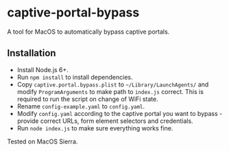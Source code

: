 # captive-portal-bypass

A tool for MacOS to automatically bypass captive portals.

## Installation

* Install Node.js 6+.
* Run `npm install` to install dependencies.
* Copy `captive.portal.bypass.plist` to `~/Library/LaunchAgents/` and modify `ProgramArguments`
  to make path to `index.js` correct. This is required to run the script on change of WiFi state.
* Rename `config-example.yaml` to `config.yaml`.
* Modify `config.yaml` according to the captive portal you want to bypass - provide correct URLs,
  form element selectors and credentials.
* Run `node index.js` to make sure everything works fine.

Tested on MacOS Sierra.
